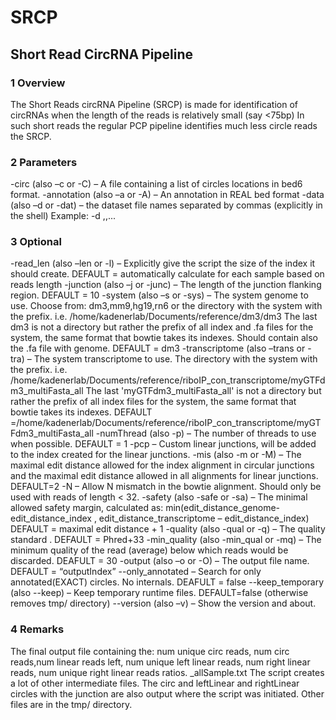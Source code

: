 # SRCP
## Short Read CircRNA Pipeline

### 1 Overview
The Short Reads circRNA Pipeline (SRCP) is made for identification of circRNAs when the length
of the reads is relatively small (say <75bp)
In such short reads the regular PCP pipeline identifies much less circle reads the SRCP.

### 2 Parameters
-circ (also –c or -C) – A file containing a list of circles locations in bed6 format.
-annotation (also –a or -A) – An annotation in REAL bed format
<chr><locA><locB><name><reads><strand><cdsStart><cdEnd><numExons><exon starts><exon ends>
-data (also –d or -dat) – the dataset file names separated by commas (explicitly in the shell)
Example: -d <file1>,<file2>,...<fileN>

### 3 Optional
-read_len (also –len or -l) – Explicitly give the script the size of the index it should create.
DEFAULT = automatically calculate for each sample based on reads length
-junction (also –j or -junc) – The length of the junction flanking region. DEFAULT = 10
-system (also –s or -sys) – The system genome to use. Choose from: dm3,mm9,hg19,rn6 or
the directory with the system with the prefix. i.e. /home/kadenerlab/Documents/reference/dm3/dm3
The last dm3 is not a directory but rather the prefix of all index and .fa files for the system, the same format that bowtie takes its indexes. Should contain also the .fa file with genome. DEFAULT = dm3
-transcriptome (also –trans or -tra) – The system transcriptome to use.
The directory with the system with the prefix. i.e. /home/kadenerlab/Documents/reference/riboIP_con_transcriptome/myGTFdm3_multiFasta_all
The last 'myGTFdm3_multiFasta_all' is not a directory but rather the prefix of all index files for the system, the same format that bowtie takes its indexes.
DEFAULT =/home/kadenerlab/Documents/reference/riboIP_con_transcriptome/myGTFdm3_multiFasta_all
-numThread (also -p) – The number of threads to use when possible. DEFAULT = 1
-pcp – Custom linear junctions, will be added to the index created for the linear junctions.
-mis (also -m or -M) – The maximal edit distance allowed for the index alignment in circular junctions and the maximal edit distance allowed in all alignments for linear junctions. DEFAULT=2
-N – Allow N mismatch in the bowtie alignment. Should only be used with reads of length < 32.
-safety (also -safe or -sa) – The minimal allowed safety margin, calculated as:
min(edit_distance_genome-edit_distance_index , edit_distance_transcriptome – edit_distance_index)
DEFAULT = maximal edit distance + 1
-quality (also -qual or -q) – The quality standard . DEFAULT = Phred+33
-min_quality (also -min_qual or -mq) – The minimum quality of the read (average) below which reads would be discarded. DEAFULT = 30
-output (also –o or -O) – The output file name. DEFAULT = “outputIndex”
--only_annotated – Search for only annotated(EXACT) circles. No internals. DEAFULT = false
--keep_temporary (also --keep) – Keep temporary runtime files. DEFAULT=false
(otherwise removes tmp/ directory)
--version (also –v) – Show the version and about.

### 4 Remarks
The final output file containing the: num unique circ reads, num circ reads,num linear reads left, num unique left linear reads, num right linear reads, num unique right linear reads ratios.
<output filename>_allSample.txt
The script creates a lot of other intermediate files. The circ and leftLinear and rightLinear circles with the junction are also output where the script was initiated. Other files are in the tmp/ directory.

